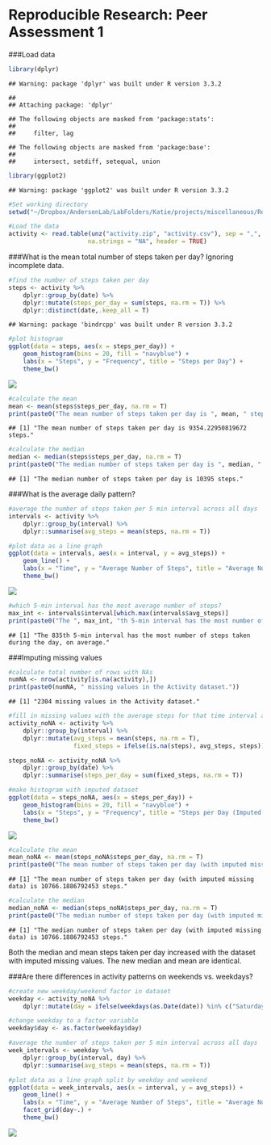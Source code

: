 # Reproducible Research: Peer Assessment 1


###Load data

```r
library(dplyr)
```

```
## Warning: package 'dplyr' was built under R version 3.3.2
```

```
## 
## Attaching package: 'dplyr'
```

```
## The following objects are masked from 'package:stats':
## 
##     filter, lag
```

```
## The following objects are masked from 'package:base':
## 
##     intersect, setdiff, setequal, union
```

```r
library(ggplot2)
```

```
## Warning: package 'ggplot2' was built under R version 3.3.2
```

```r
#Set working directory
setwd("~/Dropbox/AndersenLab/LabFolders/Katie/projects/miscellaneous/RepData_PeerAssessment1/")

#Load the data
activity <- read.table(unz("activity.zip", "activity.csv"), sep = ",", 
                      na.strings = "NA", header = TRUE)
```

###What is the mean total number of steps taken per day? Ignoring incomplete data.

```r
#find the number of steps taken per day
steps <- activity %>%
    dplyr::group_by(date) %>%
    dplyr::mutate(steps_per_day = sum(steps, na.rm = T)) %>%
    dplyr::distinct(date,.keep_all = T)
```

```
## Warning: package 'bindrcpp' was built under R version 3.3.2
```

```r
#plot histogram
ggplot(data = steps, aes(x = steps_per_day)) +
    geom_histogram(bins = 20, fill = "navyblue") + 
    labs(x = "Steps", y = "Frequency", title = "Steps per Day") +
    theme_bw()
```

![](PA1_template_files/figure-html/mean_steps-1.png)<!-- -->

```r
#calculate the mean
mean <- mean(steps$steps_per_day, na.rm = T)
print(paste0("The mean number of steps taken per day is ", mean, " steps."))
```

```
## [1] "The mean number of steps taken per day is 9354.22950819672 steps."
```

```r
#calculate the median
median <- median(steps$steps_per_day, na.rm = T)
print(paste0("The median number of steps taken per day is ", median, " steps."))
```

```
## [1] "The median number of steps taken per day is 10395 steps."
```

###What is the average daily pattern?

```r
#average the number of steps taken per 5 min interval across all days
intervals <- activity %>%
    dplyr::group_by(interval) %>%
    dplyr::summarise(avg_steps = mean(steps, na.rm = T))

#plot data as a line graph
ggplot(data = intervals, aes(x = interval, y = avg_steps)) +
    geom_line() +
    labs(x = "Time", y = "Average Number of Steps", title = "Average Number of Steps Taken During the Day")+
    theme_bw()
```

![](PA1_template_files/figure-html/daily_pattern-1.png)<!-- -->

```r
#which 5-min interval has the most average number of steps?
max_int <- intervals$interval[which.max(intervals$avg_steps)]
print(paste0("The ", max_int, "th 5-min interval has the most number of steps taken during the day, on average."))
```

```
## [1] "The 835th 5-min interval has the most number of steps taken during the day, on average."
```

###Imputing missing values

```r
#calculate total number of rows with NAs
numNA <- nrow(activity[is.na(activity),])
print(paste0(numNA, " missing values in the Activity dataset."))
```

```
## [1] "2304 missing values in the Activity dataset."
```

```r
#fill in missing values with the average steps for that time interval across all days with values
activity_noNA <- activity %>%
    dplyr::group_by(interval) %>%
    dplyr::mutate(avg_steps = mean(steps, na.rm = T), 
                  fixed_steps = ifelse(is.na(steps), avg_steps, steps))

steps_noNA <- activity_noNA %>%
    dplyr::group_by(date) %>%
    dplyr::summarise(steps_per_day = sum(fixed_steps, na.rm = T))

#make histogram with imputed dataset
ggplot(data = steps_noNA, aes(x = steps_per_day)) +
    geom_histogram(bins = 20, fill = "navyblue") + 
    labs(x = "Steps", y = "Frequency", title = "Steps per Day (Imputed Missing Data)")+
    theme_bw()
```

![](PA1_template_files/figure-html/missing-1.png)<!-- -->

```r
#calculate the mean
mean_noNA <- mean(steps_noNA$steps_per_day, na.rm = T)
print(paste0("The mean number of steps taken per day (with imputed missing data) is ", mean_noNA, " steps."))
```

```
## [1] "The mean number of steps taken per day (with imputed missing data) is 10766.1886792453 steps."
```

```r
#calculate the median
median_noNA <- median(steps_noNA$steps_per_day, na.rm = T)
print(paste0("The median number of steps taken per day (with imputed missing data) is ", median_noNA, " steps."))
```

```
## [1] "The median number of steps taken per day (with imputed missing data) is 10766.1886792453 steps."
```

Both the median and mean steps taken per day increased with the dataset with imputed missing values. The new median and mean are identical.

###Are there differences in activity patterns on weekends vs. weekdays?

```r
#create new weekday/weekend factor in dataset
weekday <- activity_noNA %>%
    dplyr::mutate(day = ifelse(weekdays(as.Date(date)) %in% c("Saturday", "Sunday"), "weekend", "weekday"))

#change weekday to a factor variable
weekday$day <- as.factor(weekday$day)

#average the number of steps taken per 5 min interval across all days
week_intervals <- weekday %>%
    dplyr::group_by(interval, day) %>%
    dplyr::summarise(avg_steps = mean(steps, na.rm = T))

#plot data as a line graph split by weekday and weekend
ggplot(data = week_intervals, aes(x = interval, y = avg_steps)) +
    geom_line() +
    labs(x = "Time", y = "Average Number of Steps", title = "Average Number of Steps Taken During the Day") + 
    facet_grid(day~.) + 
    theme_bw()
```

![](PA1_template_files/figure-html/weekends-1.png)<!-- -->
